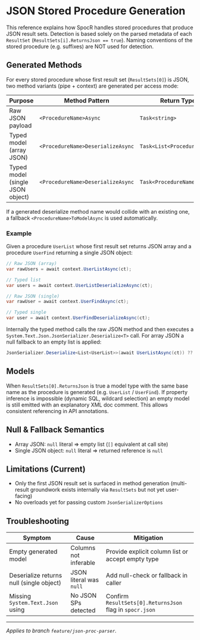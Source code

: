 # JSON Stored Procedure Generation

This reference explains how SpocR handles stored procedures that produce JSON result sets. Detection is based solely on the parsed metadata of each `ResultSet` (`ResultSets[i].ReturnsJson == true`). Naming conventions of the stored procedure (e.g. suffixes) are NOT used for detection.

## Generated Methods

For every stored procedure whose first result set (`ResultSets[0]`) is JSON, two method variants (pipe + context) are generated per access mode:

| Purpose                          | Method Pattern                    | Return Type                 |
| -------------------------------- | --------------------------------- | --------------------------- |
| Raw JSON payload                 | `<ProcedureName>Async`            | `Task<string>`              |
| Typed model (array JSON)         | `<ProcedureName>DeserializeAsync` | `Task<List<ProcedureName>>` |
| Typed model (single JSON object) | `<ProcedureName>DeserializeAsync` | `Task<ProcedureName>`       |

If a generated deserialize method name would collide with an existing one, a fallback `<ProcedureName>ToModelAsync` is used automatically.

### Example

Given a procedure `UserList` whose first result set returns JSON array and a procedure `UserFind` returning a single JSON object:

```csharp
// Raw JSON (array)
var rawUsers = await context.UserListAsync(ct);

// Typed list
var users = await context.UserListDeserializeAsync(ct);

// Raw JSON (single)
var rawUser = await context.UserFindAsync(ct);

// Typed single
var user = await context.UserFindDeserializeAsync(ct);
```

Internally the typed method calls the raw JSON method and then executes a `System.Text.Json.JsonSerializer.Deserialize<T>` call. For array JSON a null fallback to an empty list is applied:

```csharp
JsonSerializer.Deserialize<List<UserList>>(await UserListAsync(ct)) ?? new List<UserList>();
```

## Models

When `ResultSets[0].ReturnsJson` is true a model type with the same base name as the procedure is generated (e.g. `UserList` / `UserFind`). If property inference is impossible (dynamic SQL, wildcard selection) an empty model is still emitted with an explanatory XML doc comment. This allows consistent referencing in API annotations.

## Null & Fallback Semantics

- Array JSON: `null` literal ⇒ empty list (`[]` equivalent at call site)
- Single JSON object: `null` literal ⇒ returned reference is `null`

## Limitations (Current)

- Only the first JSON result set is surfaced in method generation (multi-result groundwork exists internally via `ResultSets` but not yet user-facing)
- No overloads yet for passing custom `JsonSerializerOptions`

## Troubleshooting

| Symptom                                  | Cause                   | Mitigation                                               |
| ---------------------------------------- | ----------------------- | -------------------------------------------------------- |
| Empty generated model                    | Columns not inferable   | Provide explicit column list or accept empty type        |
| Deserialize returns null (single object) | JSON literal was `null` | Add null-check or fallback in caller                     |
| Missing `System.Text.Json` using         | No JSON SPs detected    | Confirm `ResultSets[0].ReturnsJson` flag in `spocr.json` |

---

_Applies to branch `feature/json-proc-parser`._
